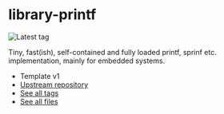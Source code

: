 # library-printf

![Latest tag](https://img.shields.io/github/v/tag/libretuya/library-printf?label=latest%20tag)

Tiny, fast(ish), self-contained and fully loaded printf, sprinf etc. implementation, mainly for embedded systems.

- Template v1
- [Upstream repository](https://github.com/eyalroz/printf)
- [See all tags](https://github.com/libretuya/library-printf/tags)
- [See all files](https://github.com/libretuya/library-printf/tree/platformio)
